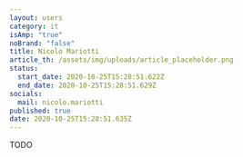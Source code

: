```yaml
---
layout: users
category: it
isAmp: "true"
noBrand: "false"
title: Nicolo Mariotti
article_th: /assets/img/uploads/article_placeholder.png
status:
  start_date: 2020-10-25T15:28:51.622Z
  end_date: 2020-10-25T15:28:51.629Z
socials:
  mail: nicolo.mariotti
published: true
date: 2020-10-25T15:28:51.635Z
---
```

TODO
